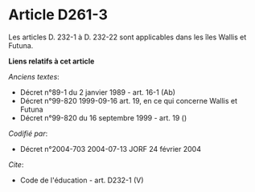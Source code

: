 # Article D261-3

Les articles D. 232-1 à D. 232-22 sont applicables dans les îles Wallis et Futuna.

**Liens relatifs à cet article**

_Anciens textes_:

  - Décret n°89-1 du 2 janvier 1989 - art. 16-1 (Ab)
  - Décret n°99-820 1999-09-16 art. 19, en ce qui concerne Wallis et Futuna
  - Décret n°99-820 du 16 septembre 1999 - art. 19 ()

_Codifié par_:

  - Décret n°2004-703 2004-07-13 JORF 24 février 2004

_Cite_:

  - Code de l'éducation - art. D232-1 (V)

